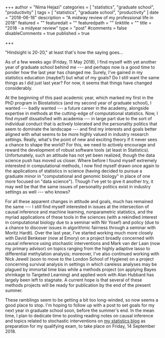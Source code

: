 +++
author = "Nima Hejazi"
categories = [ "statistics", "graduate school", "productivity" ]
tags = [ "statistics", "graduate school", "productivity" ]
date = "2018-06-18"
description = "A midway review of my professional life in 2018"
featured = ""
featuredalt = ""
featuredpath = ""
linktitle = ""
title = "2018 - a midyear review"
type = "post"
#comments = false
disableComments = true
published = true

+++

"Hindsight is 20-20," at least that's how the saying goes...

As of a few weeks ago (Friday, 11 May 2018), I find myself with yet another year
of graduate school behind me --- and perhaps now is a good time to ponder how
the last year has changed me. Surely, I've gained in my statistics education
(maybe?) but what of my goals? Do I still want the same things as I did just
last year? For now, it seems that things have changed considerably.

At the beginning of this past academic year, which marked my first in the PhD
program in Biostatistics (and my second year of graduate school), I wanted ---
badly wanted --- a future career in the academy, alongside expertise in methods
at the cutting-edge of computational statistics. Now, I find myself dissatisfied
with academia --- in large part due to the sort of individual conduct that is
actively tolerated and the personality politics that seem to dominate the
landscape --- and find my interests and goals better aligned with what seems to
be more highly valued in industry research settings. Really, what's the point of
new and exciting theory if it never sees a chance to shape the world? For this,
we need to actively encourage and reward the development of robust software
tools (at least in Statistics). Unfortunately, such an attitude has not yet been
realized, though the data science push has moved us closer. Where before I found
myself extremely interested in computational methods, I now find myself drawn
once again to the applications of statistics in science (having decided to
pursue a graduate minor in "computational and genomic biology" in place of one
more focused on "data science"). Though I've yet to give it another try, it may
well be that the same issues of personality politics exist in industry settings
as well --- who knows?

For all these apparent changes in attitude and goals, much has remained the
same --- I still find myself interested in issues at the intersection of causal
inference and machine learning, nonparametric statistics, and the myriad
applications of these tools in the sciences (with a rekindled interest in
computational biology due to a seminar with Nir Yosef) and policy (due to a
chance to discover issues in algorithmic fairness through a seminar with Moritz
Hardt). Over the last year, I've started working much more closely with David
Benkeser (now at Emory) on a project broadly concerned with causal inference
using stochastic interventions and Mark van der Laan (now my primary advisor) on
topics ranging from the highly adaptive lasso to differential methylation
analysis; moreover, I've also continued working with Nick Jewell (soon to move
to the London School of Hygiene) on a project concerning survival analysis in
settings in which careless analyses may be plagued by immortal time bias while
a methods project (on applying Bayes shrinkage to Targeted Learning) and applied
work with Alan Hubbard has largely been left to stagnate. A current hope is that
several of these methods projects will be ready for publication by the end of
the present summer.

These ramblings seem to be getting a bit too long-winded, so now seems a good
place to stop. I'm hoping to follow up with a post to set goals for my next year
in graduate school soon, before the summer's end. In the mean time, I plan to
dedicate time to posting reading notes on causal inference and topics related to
stochastic interventions on [my statistics blog](https://blog.nimahejazi.org) as
preparation for my qualifying exam, to take place on Friday, 14 September 2018.

